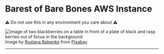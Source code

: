 # Barest of Bare Bones AWS Instance

⚠️ Do not use this in any environment you care about ⚠️

![image of two blackberries on a table in front of a plate of black and rasp berries out of focus in the background](https://github.com/erindatkinson/terraform-aws-barebones/blob/main/assets/blackberries-6508204_1920.jpg)
Image by [Ruslana Babenko](https://pixabay.com/users/ruslanababenko-4806232/?utm_source=link-attribution&amp;utm_medium=referral&amp;utm_campaign=image&amp;utm_content=6508204) from [Pixabay](https://pixabay.com/?utm_source=link-attribution&amp;utm_medium=referral&amp;utm_campaign=image&amp;utm_content=6508204)

---

